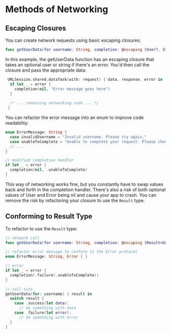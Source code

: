 # Methods of Networking

## Escaping Closures

You can create network requests using basic escaping closures:

```swift
func getUserData(for username: String, completion: @escaping (User?, String?) -> Void) { }
```

In this example, the getUserData function has an escaping closure that takes an optional user or string if there's an error.
You'd then call the closure and pass the appropriate data:

```swift
 URLSession.shared.dataTask(with: request) { data, response, error in 
  if let _ = error {
    completion(nil, "Error message goes here")
  }
  
  /* ... remaining networking code ... */
 }
```

You can refactor the error message into an enum to improve code readability:
```swift
enum ErrorMessage: String {
  case invalidUsername = "Invalid username. Please try again."
  case unableToComplete = "Unable to complete your request. Please check your internet connection."
  // ...
}

// modified completion handler
if let _ = error {
  completion(nil, .unableToComplete)
}
```

This way of networking works fine, but you constantly have to swap values back and forth in the completion handler.  There's also a risk of both optional values of User and Error being nil and cause your app to crash. You can remove the risk by refactoring your closure to use the `Result` type.

## Conforming to Result Type

To refactor to use the `Result` type:
```swift
// network call
func getUserData(for username: String, completion: @escaping (Result<User, ErrorMessage>) -> Void) { }

// refactor error message to conform to the Error protocol
enum ErrorMessage: String, Error { }

// error
if let _ = error {
  completion(.failure(.unableToComplete))
}

// call site
getUserData(for: username) { result in
  switch result {
    case .success(let data):
      // do something with data
    case .failure(let error):
      // do something with error
  }
}
```

